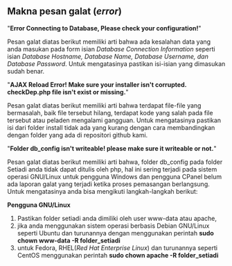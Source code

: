 ## Makna pesan galat (*error*)

"**Error Connecting to Database, Please check your configuration!**"

Pesan galat diatas berikut memiliki arti bahwa ada kesalahan data yang anda masukan pada form isian *Database Connection Information* seperti isian *Database Hostname, Database Name, Database Username, dan Database Password*. Untuk mengatasinya pastikan isi-isian yang dimasukan sudah benar.

"**AJAX Reload Error! Make sure your installer isn't corrupted. checkDep.php file isn't exist or missing.**"

Pesan galat diatas berikut memiliki arti bahwa terdapat file-file yang bermasalah, baik file tersebut hilang, terdapat kode yang salah pada file tersebut atau peladen mengalami gangguan. Untuk mengatasinya pastikan isi dari folder install tidak ada yang kurang dengan cara membandingkan dengan folder yang ada di repositori github kami.

"**Folder db_config isn't writeable! please make sure it writeable or not.**"

Pesan galat diatas berikut memiliki arti bahwa, folder db_config pada folder Setiadi anda tidak dapat ditulis oleh php, hal ini sering terjadi pada sistem operasi GNU/Linux untuk pengguna Windows dan pengguna CPanel belum ada laporan galat yang terjadi ketika proses pemasangan berlangsung. Untuk mengatasinya anda bisa mengikuti langkah-langkah berikut:

**Pengguna GNU/Linux**

1. Pastikan folder setiadi anda dimiliki oleh user www-data atau apache, 
2. jika anda menggunakan sistem operasi berbasis Debian GNU/Linux seperti Ubuntu dan turunannya dengan menggunakan perintah **sudo chown www-data -R folder_setiadi** 
3. untuk Fedora, RHEL(*Red Hat Enterprise Linux*) dan turunannya seperti CentOS menggunakan perintah **sudo chown apache -R folder_setiadi**